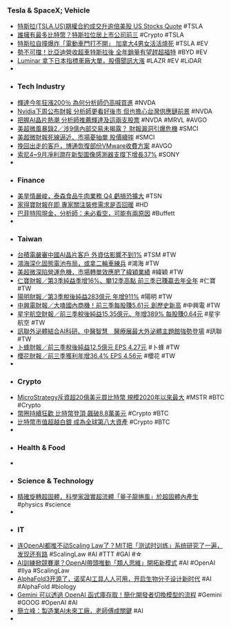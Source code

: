 ### Tesla & SpaceX; Vehicle
- [特斯拉(TSLA.US)期權合約成交升逾倍美股 US Stocks Quote](http://www.aastocks.com/tc/usq/news/comment.aspx?source=AAFN&id=NOW.1395967&catg=5) #TSLA
- [誰擁有最多比特幣？特斯拉位居上市公司前三](https://technews.tw/2024/11/12/bitcoins-distribution/) #Crypto #TSLA
- [特斯拉自撞爆炸「電動車門打不開」 加拿大4男女活活燒死](https://tw.news.yahoo.com/特斯拉自撞爆炸-電動車門打不開-加拿大4男女活活燒死-042644567.html) #TSLA #EV
- [勢不可擋！比亞迪營收超車特斯拉後 全年銷量有望趕超福特](https://news.cnyes.com/news/id/5774738) #BYD #EV
- [Luminar 拿下日本指標車廠大單，股價聞訊大漲](https://technews.tw/2024/11/12/luminar-technologies-stock-price/) #LAZR #EV #LiDAR
-
- ### Tech Industry
- [輝達今年狂漲200％ 為何分析師仍高喊買進](https://news.cnyes.com/news/id/5775551) #NVDA
- [Nvidia下周公布財報 分析師更看好後市 但也擔心台灣供應鏈前景](https://udn.com/news/story/6811/8354315) #NVDA
- [把握AI晶片熱潮 分析師推薦輝達及這兩支股票](https://news.cnyes.com/news/id/5775552) #NVDA #MRVL #AVGO
- [美超微風暴錄2／涉9億內部交易未揭露？ 財報漏洞引爆危機](https://tw.news.yahoo.com/美超微風暴錄2-涉9億內部交易未揭露-財報漏洞引爆危機-004600365.html) #SMCI
- [美超微財報死線逼近、市場憂抽單 股價續摔](https://www.moneydj.com/kmdj/news/newsviewer.aspx?a=82ceadaa-817e-4483-9a8a-dbdd0d0b5f11) #SMCI
- [挽回出走的客戶，博通恢復部份VMware收費方案](https://www.ithome.com.tw/news/165961) #AVGO
- [索尼4~9月凈利潤在新型圖像感測器支撐下增長37%](https://zh.cn.nikkei.com/industry/itelectric-appliance/57210-2024-11-11-11-14-29.html) #SONY
-
- ### Finance
- [美旱情嚴峻，泰森食品牛肉業務 Q4 虧損恐擴大](https://finance.technews.tw/2024/11/12/return-of-us-drought-delays-cattle-herd-rebuilding-hurting-tyson-foods/) #TSN
- [家得寶財報在即 專家關注裝修需求是否回暖](https://tw.stock.yahoo.com/news/家得寶財報在即-專家關注裝修需求是否回暖-060100640.html) #HD
- [巴菲特囤現金，分析師：未必看空，可能有兩原因](https://finance.technews.tw/2024/11/12/buffett-may-be-hoarding-cash-for-two-reasons/) #Buffett
-
- ### Taiwan
- [台積電嚴審中國AI晶片客戶 外資估影響不到1%](https://news.cnyes.com/news/id/5776004) #TSM #TW
- [鴻海深化固態電池布局，或拿二輪車練兵](https://technews.tw/2024/11/12/honhai-deepens-solid-state-battery-layout/) #鴻海 #TW
- [美超微深陷營運危機，市場轉單效應肥了緯穎業績](https://finance.technews.tw/2024/11/12/market-transfer-effect-boosts-wiwynns-performance/) #緯穎 #TW
- [仁寶財報／第3季純益季增16%、攀12季高點 前三季已賺贏去年全年](https://money.udn.com/money/story/5710/8354924) #仁寶 #TW
- [陽明財報／第3季稅後純益283億元 年增911%](https://udn.com/news/story/7252/8352566) #陽明 #TW
- [中興電財報／大嗑國內商機！前三季每股賺5.61元 創歷史新高](https://udn.com/news/story/7252/8354965) #中興電 #TW
- [星宇航空財報／前三季稅後純益15.35億元、年增389% 每股賺0.64元](https://udn.com/news/story/7252/8354941) #星宇航空 #TW
- [訊聯外泌體結合AI科研、中醫智慧　醫療展最大外泌體主題館強勢登場](https://www.limedia.tw/comm/55389/) #訊聯 #TW
- [卜蜂財報／前三季稅後純益12.5億元 EPS 4.27元](https://udn.com/news/story/7252/8352815) #卜蜂 #TW
- [櫻花財報／前三季獲利年增36.4% EPS 4.56元](https://money.udn.com/money/story/5710/8353186) #櫻花 #TW
-
- ### Crypto
- [MicroStrategy斥資超20億美元買比特幣 規模2020年以來最大](https://news.cnyes.com/news/id/5775534) #MSTR #BTC #Crypto
- [幣圈持續狂歡 比特幣登頂 飆破8.8萬美元](https://news.cnyes.com/news/id/5775557) #Crypto #BTC
- [比特幣市值超越白銀 成為全球第八大資產](https://news.cnyes.com/news/id/5776187) #Crypto #BTC
-
- ### Health & Food
-
- ### Science & Technology
- [精確旋轉超固體，科學家證實超流體「量子龍捲風」於超固體內產生](https://technews.tw/2024/11/11/supersolid-superfluid-quantum-tornadoes/) #physics #science
-
- ### IT
- [连OpenAI都推不动Scaling Law了？MIT把「测试时训练」系统研究了一遍，发现还有路](https://www.jiqizhixin.com/articles/2024-11-12-7) #ScalingLaw #AI #TTT #GAI #☆
- [AI訓練掀競賽潮？OpenAI帶頭推動「類人思維」開拓新模式](https://tw.stock.yahoo.com/news/ai訓練掀競賽潮-openai帶頭推動-類人思維-開拓新模式-070106415.html) #AI #OpenAI #Ilya #ScalingLaw
- [AlphaFold3开源了，诺奖AI工具人人可用，开启生物分子设计新时代](https://www.jiqizhixin.com/articles/2024-11-12-8) #AI #AlphaFold #biology
- [Gemini 可以透過 OpenAI 函式庫存取！簡化開發者切換模型的流程](https://www.inside.com.tw/article/36741-gemini-accessible-from-openai-library) #Gemini #GOOG #OpenAI #AI
- [簡立峰：製造業AI未來工廠，老師傅成關鍵](https://www.cw.com.tw/article/5132660) #AI
-